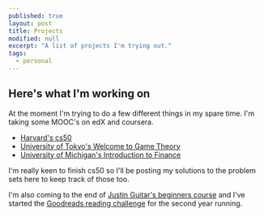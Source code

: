 ```yaml
---
published: true
layout: post
title: Projects
modified: null
excerpt: "A list of projects I'm trying out."
tags: 
  - personal
---
```


## Here's what I'm working on

At the moment I'm trying to do a few different things in my spare time. I'm taking some MOOC's on edX and coursera.

- [Harvard's cs50](https://cs50.harvard.edu/)
- [University of Tokyo's Welcome to Game Theory](https://www.coursera.org/course/welcomegametheory)
- [University of Michigan's Introduction to Finance](https://www.coursera.org/course/introfinance)
  
I'm really keen to finish cs50 so I'll be posting my solutions to the problem sets here to keep track of those too.  
  
  

  I'm also coming to the end of [Justin Guitar's beginners course](http://www.justinguitar.com/en/BC-000-BeginnersCourse.php) and I've started the [Goodreads reading challenge](https://www.goodreads.com/user/show/7842371-joe) for the second year running. 
    
